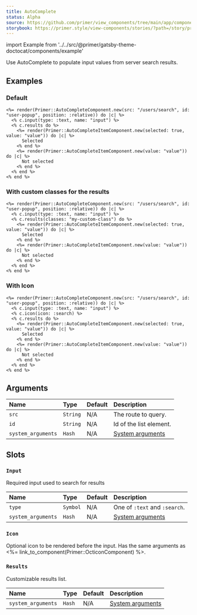 ```yaml
---
title: AutoComplete
status: Alpha
source: https://github.com/primer/view_components/tree/main/app/components/primer/auto_complete_component.rb
storybook: https://primer.style/view-components/stories/?path=/story/primer-auto-complete-component
---
```


import Example from '../../src/@primer/gatsby-theme-doctocat/components/example'

<!-- Warning: AUTO-GENERATED file, do not edit. Add code comments to your Ruby instead <3 -->

Use AutoComplete to populate input values from server search results.

## Examples

### Default

<Example src="<auto-complete src='/users/search' for='user-popup' class='position-relative'>  <input name='input' type='text' class='form-control '></input>    <ul id='user-popup' class='autocomplete-results '>    <li role='option' data-autocomplete-value='value' aria-selected='true' class='autocomplete-item '>      Selected</li>    <li role='option' data-autocomplete-value='value' class='autocomplete-item '>      Not selected</li></ul></auto-complete>" />

```erb
<%= render(Primer::AutoCompleteComponent.new(src: "/users/search", id: "user-popup", position: :relative)) do |c| %>
  <% c.input(type: :text, name: "input") %>
  <% c.results do %>
    <%= render(Primer::AutoCompleteItemComponent.new(selected: true, value: "value")) do |c| %>
      Selected
    <% end %>
    <%= render(Primer::AutoCompleteItemComponent.new(value: "value")) do |c| %>
      Not selected
    <% end %>
  <% end %>
<% end %>
```

### With custom classes for the results

<Example src="<auto-complete src='/users/search' for='user-popup' class='position-relative'>  <input name='input' type='text' class='form-control '></input>    <ul id='user-popup' class='autocomplete-results my-custom-class '>    <li role='option' data-autocomplete-value='value' aria-selected='true' class='autocomplete-item '>      Selected</li>    <li role='option' data-autocomplete-value='value' class='autocomplete-item '>      Not selected</li></ul></auto-complete>" />

```erb
<%= render(Primer::AutoCompleteComponent.new(src: "/users/search", id: "user-popup", position: :relative)) do |c| %>
  <% c.input(type: :text, name: "input") %>
  <% c.results(classes: "my-custom-class") do %>
    <%= render(Primer::AutoCompleteItemComponent.new(selected: true, value: "value")) do |c| %>
      Selected
    <% end %>
    <%= render(Primer::AutoCompleteItemComponent.new(value: "value")) do |c| %>
      Not selected
    <% end %>
  <% end %>
<% end %>
```

### With Icon

<Example src="<auto-complete src='/users/search' for='user-popup' class='position-relative'>  <input name='input' type='text' class='form-control '></input>  <svg class='octicon octicon-search' height='16' viewBox='0 0 16 16' version='1.1' width='16' aria-hidden='true'><path fill-rule='evenodd' d='M11.5 7a4.499 4.499 0 11-8.998 0A4.499 4.499 0 0111.5 7zm-.82 4.74a6 6 0 111.06-1.06l3.04 3.04a.75.75 0 11-1.06 1.06l-3.04-3.04z'></path></svg>  <ul id='user-popup' class='autocomplete-results '>    <li role='option' data-autocomplete-value='value' aria-selected='true' class='autocomplete-item '>      Selected</li>    <li role='option' data-autocomplete-value='value' class='autocomplete-item '>      Not selected</li></ul></auto-complete>" />

```erb
<%= render(Primer::AutoCompleteComponent.new(src: "/users/search", id: "user-popup", position: :relative)) do |c| %>
  <% c.input(type: :text, name: "input") %>
  <% c.icon(icon: :search) %>
  <% c.results do %>
    <%= render(Primer::AutoCompleteItemComponent.new(selected: true, value: "value")) do |c| %>
      Selected
    <% end %>
    <%= render(Primer::AutoCompleteItemComponent.new(value: "value")) do |c| %>
      Not selected
    <% end %>
  <% end %>
<% end %>
```

## Arguments

| Name | Type | Default | Description |
| :- | :- | :- | :- |
| `src` | `String` | N/A | The route to query. |
| `id` | `String` | N/A | Id of the list element. |
| `system_arguments` | `Hash` | N/A | [System arguments](/system-arguments) |

## Slots

### `Input`

Required input used to search for results

| Name | Type | Default | Description |
| :- | :- | :- | :- |
| `type` | `Symbol` | N/A | One of `:text` and `:search`. |
| `system_arguments` | `Hash` | N/A | [System arguments](/system-arguments) |

### `Icon`

Optional icon to be rendered before the input. Has the same arguments as <%= link_to_component(Primer::OcticonComponent) %>.

### `Results`

Customizable results list.

| Name | Type | Default | Description |
| :- | :- | :- | :- |
| `system_arguments` | `Hash` | N/A | [System arguments](/system-arguments) |

